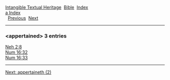 [Intangible Textual Heritage](../../index)  [Bible](../index) 
[Index](index)   
[a Index](_a_)  
  [Previous](c00625)  [Next](c00627) 

------------------------------------------------------------------------

### &lt;appertained&gt; 3 entries

[Neh 2:8](../kjv/neh002.htm#008)  
[Num 16:32](../kjv/num016.htm#032)  
[Num 16:33](../kjv/num016.htm#033)  

------------------------------------------------------------------------

[Next: appertaineth (2)](c00627)
